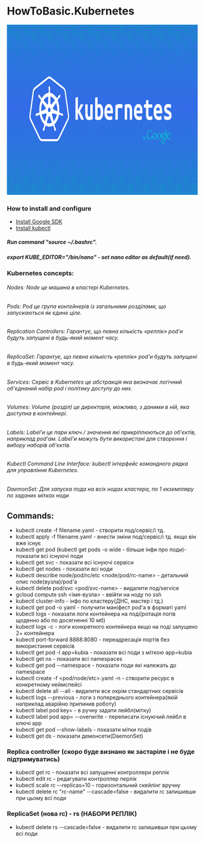 # HowToBasic.Kubernetes
<p align="center">
  <img width="820" height="450" src="https://github.com/Simp1y/HowToBasic.-Kubernetes/blob/master/img/kubernetes_by_google.jpg">
</p>

### How to install and configure
- [Install Google SDK](https://cloud.google.com/sdk/docs/)
- [Install kubectl](https://kubernetes.io/docs/tasks/tools/install-kubectl/#install-kubectl-on-linux)
##### Run command "source ~/.bashrc".
##### export KUBE_EDITOR="/bin/nano" - set nano editor as default(if need).

### Kubernetes concepts:
###### Nodes: Node це машина в кластері Kubernetes.
###### Pods: Pod це група контейнерів із загальними розділами, що запускаються як єдине ціле.
###### Replication Controllers: Гарантує, що певна кількість «реплік» pod'и будуть запущені в будь-який момент часу.
###### ReplicaSet: Гарантує, що певна кількість «реплік» pod'и будуть запущені в будь-який момент часу.
###### Services: Сервіс в Kubernetes це абстракція яка визначає логічний об'єднаний набір pod і політику доступу до них.
###### Volumes: Volume (розділ) це директорія, можливо, з даними в ній, яка доступна в контейнері.
###### Labels: Label'и це пари ключ / значення які прикріплюються до об'єктів, наприклад pod'ам. Label'и можуть бути використані для створення і вибору наборів об'єктів.
###### Kubectl Command Line Interface: kubectl інтерфейс командного рядка для управління Kubernetes. 
###### DaemonSet: Для запуска пода на всіх нодах кластера, по 1 екземпляру по заданих мітках ноди 
## Commands:

- kubectl create -f filename.yaml - створити под/сервіс/і тд.
- kubectl apply -f filename.yaml - внести зміни под/сервіс/і тд. якщо він вже існує
- kubectl get pod (kubectl get pods -o wide - більше інфи про поди)- показати всі існуючі поди
- kubectl get svc - показати всі існуючі сервіси
- kubectl get nodes - показати всі ноди
- kubectl describe node/pod/rc/etc <node/pod/rc-name> - детальний опис node(вузла)/pod'a
- kubectl delete pod/svc <pod/svc-name> - видалити под/service
- gcloud compute ssh <імя-вузла> - ввійти на ноду по ssh
- kubectl cluster-info - інфо по кластеру(ДНС, мастер і тд.)
- kubectl get pod <pod-name> -o yaml - получити маніфест pod'a в форматі yaml
- kubectl logs <pod-name> - показати логи контейнера на поді(ротація логів щоденно або по досягненні 10 мб)
- kubectl logs <pod-name> -c <container-name> - логи конкретного контейнера якщо на поді запущено 2+ контейнера
- kubectl port-forward <pod-name> 8888:8080 - переадресація портів без використання сервісів
- kubectl get pod -l app=kubia  - показати всі поди з міткою app=kubia
- kubectl get ns - показати всі namespaces
- kubectl get pod --namespace <pod-name> - показати поди які належать до namespace
- kubectl create -f <pod/node/etc>.yaml -n <custom-namespace> - створити ресурс в конкретному неймспейсі
- kubectl delete all --all - видалити все окрім стандартних сервісів 
- kubectl logs <pod-name> --previous - логи з попереднього контейнера(якій наприклад аварійно припинив роботу)
- kubectl label pod <pod-name> key=<label> - в ручну задати лейбл(мітку)
- kubectl label pod <pod-name> app=<new-label-name> --overwrite - переписати існуючий лейбл в ключі app
- kubectl get pod --show-labels - показати мітки подів
- kubectl get ds - показати демонсети(DaemonSet)  
### Replica controller (скоро буде визнано як застаріле і не буде підтримуватись)
- kubectl get rc - показати всі запущенні контроллери реплік
- kubectl edit rc <rc-name> - редагувати контроллер перлік
- kubectl scale rc <rc-name> --replicas=10 - горизонтальний скейлінг вручну
- kubectl delete rc "rc-name" --cascade=false - видалити rc залишивши при цьому всі поди

### ReplicaSet (нова rc) - rs (НАБОРИ РЕПЛІК)
 
- kubectl delete rs <rs-name> --cascade=false - видалити rc залишивши при цьому всі поди
